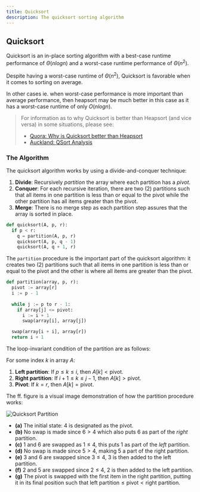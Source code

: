 ```yaml
---
title: Quicksort
description: The quicksort sorting algorithm
---
```


## Quicksort

Quicksort is an in-place sorting algorithm with a best-case runtime 
performance of $\Theta(n log n)$ and a worst-case runtime performance 
of $\Theta(n^2)$.

Despite having a worst-case runtime of $\Theta(n^2)$, Quicksort is favorable 
when it comes to sorting on average.

In other cases ie. when worst-case performance is more important than 
average performance, then heapsort may be much better in this case as it 
has a worst-case runtime of only $O(n log n)$.

> For information as to why Quicksort is better than Heapsort (and vice 
> versa) in some situations, please see:
> 
> - [Quora: Why is Quicksort better than Heapsort](https://qr.ae/pyTUA4)
> - [Auckland: QSort Analysis](https://www.cs.auckland.ac.nz/software/AlgAnim/qsort3.html)

### The Algorithm

The quicksort algorithm works by using a divide-and-conquer technique:

1. **Divide**: Recursively *partition* the array where each partition has a *pivot*.
2. **Conquer**: For each recursive iteration, there are two (2) partitions such 
   that all items in one partition is less than or equal to the pivot while 
   the other partition has all items greater than the pivot.
3. **Merge**: There is no merge step as each partition step assures that the 
   array is sorted in place.

```py
def quicksort(A, p, r):
  if p < r:
    q = partition(A, p, r)
    quicksort(A, p, q - 1)
    quicksort(A, q + 1, r)
```

The `partition` procedure is the important part of the quicksort algorithm: it 
creates two (2) partitions such that all items in one partition is less than or 
equal to the pivot and the other is where all items are greater than the pivot.

```py
def partition(array, p, r):
  pivot := array[r]
  i := p - 1
  
  while j := p to r - 1:
    if array[j] <= pivot:
      i := i + 1
      swap(array[i], array[j])

  swap(array[i + i], array[r])
  return i + 1
```

The loop-invariant condition of the partition are as follows:

For some index $k$ in array $A$:

1. **Left partition**: If $p \leq k \leq i$, then $A[k] < \text{pivot}$.
2. **Right partition**: If $i + 1 \leq k \leq j - 1$, then $A[k] > \text{pivot}$.
3. **Pivot**: If $k = r$, then $A[k] = \text{pivot}$.

The ff. figure is a visual image demonstration of how the partition procedure works:

![Quicksort Partition](/images/figures/dsa/quicksort-partition.png)

- **(a)** The initial state: $4$ is designated as the pivot.
- **(b)** No swap is made since $6 > 4$ which also puts $6$ as part of the *right* partition.
- **(c)** $1$ and $6$ are swapped as $1 \leq 4$, this puts $1$ as part of the *left* partition.
- **(d)** No swap is made since $5 > 4$, making $5$ a part of the right partition.
- **(e)** $3$ and $6$ are swapped since $3 \leq 4$, $3$ is then added to the left partition.
- **(f)** $2$ and $5$ are swapped since $2 \leq 4$, $2$ is then added to the left partition.
- **(g)** The pivot is swapped with the first item in the right partition, putting it 
  in its final position such that $\text{left partition} \leq \text{pivot} < \text{right partition}$.

